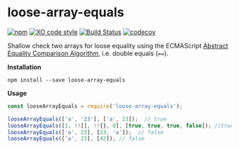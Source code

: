 # loose-array-equals

[![npm](https://img.shields.io/npm/dt/loose-array-equals.svg)](https://www.npmjs.com/package/loose-array-equals) [![XO code style](https://img.shields.io/badge/code_style-XO-5ed9c7.svg)](https://github.com/sindresorhus/xo)  [![Build Status](https://travis-ci.org/jacobwarduk/loose-array-equals.svg?branch=master)](https://travis-ci.org/jacobwarduk/loose-array-equals) [![codecov](https://codecov.io/gh/jacobwarduk/loose-array-equals/branch/master/graph/badge.svg)](https://codecov.io/gh/jacobwarduk/loose-array-equals)

Shallow check two arrays for loose equality using the ECMAScript [Abstract Equality Comparison Algorithm](https://www.ecma-international.org/ecma-262/5.1/#sec-11.9.3), i.e. double equals (`==`).

**Installation**

```
npm install --save loose-array-equals
```


**Usage**

```javascript
const looseArrayEquals = require('loose-array-equals');

looseArrayEquals(['a', '23'], ['a', 23]);  // true
looseArrayEquals([1, !![], !!{}, 0], [true, true, true, false]); //true
looseArrayEquals(['a', 23], [23, 'a']);  // false
looseArrayEquals(['a', 23], [42]); // false
```

